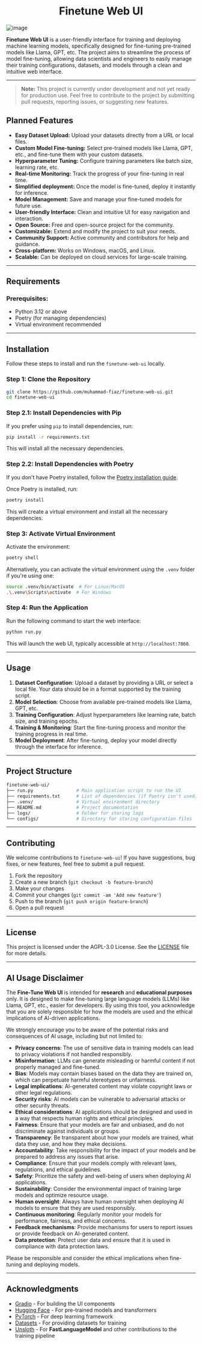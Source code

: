 <h1 align="center">Finetune Web UI</h1>

![image](https://github.com/user-attachments/assets/2d837faf-a1ef-4028-acdb-c8141c1bb2f7)

**Finetune Web UI** is a user-friendly interface for training and deploying machine learning models, specifically designed for fine-tuning pre-trained models like Llama, GPT, etc. The project aims to streamline the process of model fine-tuning, allowing data scientists and engineers to easily manage their training configurations, datasets, and models through a clean and intuitive web interface.

---
> **Note:** This project is currently under development and not yet ready for production use. Feel free to contribute to the project by submitting pull requests, reporting issues, or suggesting new features.

## Planned Features

- **Easy Dataset Upload:** Upload your datasets directly from a URL or local files.
- **Custom Model Fine-tuning:** Select pre-trained models like Llama, GPT, etc., and fine-tune them with your custom datasets.
- **Hyperparameter Tuning:** Configure training parameters like batch size, learning rate, etc.
- **Real-time Monitoring:** Track the progress of your fine-tuning in real time.
- **Simplified deployment:** Once the model is fine-tuned, deploy it instantly for inference.
- **Model Management:** Save and manage your fine-tuned models for future use.
- **User-friendly Interface:** Clean and intuitive UI for easy navigation and interaction.
- **Open Source:** Free and open-source project for the community.
- **Customizable:** Extend and modify the project to suit your needs.
- **Community Support:** Active community and contributors for help and guidance.
- **Cross-platform:** Works on Windows, macOS, and Linux.
- **Scalable:** Can be deployed on cloud services for large-scale training.

---

## Requirements

### Prerequisites:
- Python 3.12 or above
- Poetry (for managing dependencies)
- Virtual environment recommended

---

## Installation

Follow these steps to install and run the `finetune-web-ui` locally.

### Step 1: Clone the Repository

```bash
git clone https://github.com/muhammad-fiaz/finetune-web-ui.git
cd finetune-web-ui
```
### Step 2.1: Install Dependencies with Pip

If you prefer using `pip` to install dependencies, run:

```bash
pip install -r requirements.txt
```

This will install all the necessary dependencies.


### Step 2.2: Install Dependencies with Poetry

If you don't have Poetry installed, follow the [Poetry installation guide](https://python-poetry.org/docs/#installation).

Once Poetry is installed, run:

```bash
poetry install
```

This will create a virtual environment and install all the necessary dependencies.

### Step 3: Activate Virtual Environment

Activate the environment:

```bash
poetry shell
```

Alternatively, you can activate the virtual environment using the `.venv` folder if you're using one:

```bash
source .venv/bin/activate  # For Linux/MacOS
.\.venv\Scripts\activate  # For Windows
```

### Step 4: Run the Application

Run the following command to start the web interface:

```bash
python run.py
```

This will launch the web UI, typically accessible at `http://localhost:7860`.

---

## Usage

1. **Dataset Configuration**: Upload a dataset by providing a URL or select a local file. Your data should be in a format supported by the training script.
2. **Model Selection**: Choose from available pre-trained models like Llama, GPT, etc.
3. **Training Configuration**: Adjust hyperparameters like learning rate, batch size, and training epochs.
4. **Training & Monitoring**: Start the fine-tuning process and monitor the training progress in real time.
5. **Model Deployment**: After fine-tuning, deploy your model directly through the interface for inference.

---

## Project Structure

```bash
finetune-web-ui/
├── run.py                # Main application script to run the UI
├── requirements.txt      # List of dependencies (if Poetry isn't used)
├── .venv/                # Virtual environment directory
├── README.md             # Project documentation
├── logs/                 # Folder for storing logs
└── configs/              # Directory for storing configuration files


```

---

## Contributing

We welcome contributions to `finetune-web-ui`! If you have suggestions, bug fixes, or new features, feel free to submit a pull request.

1. Fork the repository
2. Create a new branch (`git checkout -b feature-branch`)
3. Make your changes
4. Commit your changes (`git commit -am 'Add new feature'`)
5. Push to the branch (`git push origin feature-branch`)
6. Open a pull request

---

## License

This project is licensed under the AGPL-3.0 License. See the [LICENSE](LICENSE) file for more details.

---

## AI Usage Disclaimer

The **Fine-Tune Web UI** is intended for **research** and **educational purposes** only. It is designed to make fine-tuning large language models (LLMs) like Llama, GPT, etc., easier for developers. By using this tool, you acknowledge that you are solely responsible for how the models are used and the ethical implications of AI-driven applications.

We strongly encourage you to be aware of the potential risks and consequences of AI usage, including but not limited to:

- **Privacy concerns**: The use of sensitive data in training models can lead to privacy violations if not handled responsibly.
- **Misinformation**: LLMs can generate misleading or harmful content if not properly managed and fine-tuned.
- **Bias**: Models may contain biases based on the data they are trained on, which can perpetuate harmful stereotypes or unfairness.
- **Legal implications**: AI-generated content may violate copyright laws or other legal regulations.
- **Security risks**: AI models can be vulnerable to adversarial attacks or other security threats.
- **Ethical considerations**: AI applications should be designed and used in a way that respects human rights and ethical principles.
- **Fairness**: Ensure that your models are fair and unbiased, and do not discriminate against individuals or groups.
- **Transparency**: Be transparent about how your models are trained, what data they use, and how they make decisions.
- **Accountability**: Take responsibility for the impact of your models and be prepared to address any issues that arise.
- **Compliance**: Ensure that your models comply with relevant laws, regulations, and ethical guidelines.
- **Safety**: Prioritize the safety and well-being of users when deploying AI applications.
- **Sustainability**: Consider the environmental impact of training large models and optimize resource usage.
- **Human oversight**: Always have human oversight when deploying AI models to ensure that they are used responsibly.
- **Continuous monitoring**: Regularly monitor your models for performance, fairness, and ethical concerns.
- **Feedback mechanisms**: Provide mechanisms for users to report issues or provide feedback on AI-generated content.
- **Data protection**: Protect user data and ensure that it is used in compliance with data protection laws.


Please be responsible and consider the ethical implications when fine-tuning and deploying models.

---

## Acknowledgments

- [Gradio](https://gradio.app/) - For building the UI components
- [Hugging Face](https://huggingface.co/) - For pre-trained models and transformers
- [PyTorch](https://pytorch.org/) - For deep learning framework
- [Datasets](https://huggingface.co/datasets) - For providing datasets for training
- [Unsloth](https://github.com/unslothai/unsloth) - For **FastLanguageModel** and other contributions to the training pipeline



